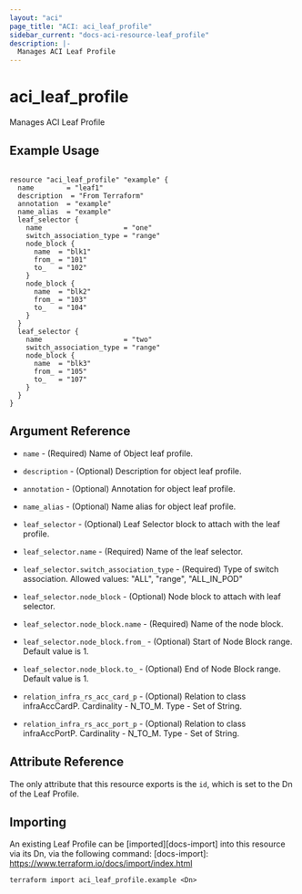 ```yaml
---
layout: "aci"
page_title: "ACI: aci_leaf_profile"
sidebar_current: "docs-aci-resource-leaf_profile"
description: |-
  Manages ACI Leaf Profile
---
```


# aci_leaf_profile

Manages ACI Leaf Profile

## Example Usage

```hcl

resource "aci_leaf_profile" "example" {
  name        = "leaf1"
  description  = "From Terraform"
  annotation  = "example"
  name_alias  = "example"
  leaf_selector {
    name                    = "one"
    switch_association_type = "range"
    node_block {
      name  = "blk1"
      from_ = "101"
      to_   = "102"
    }
    node_block {
      name  = "blk2"
      from_ = "103"
      to_   = "104"
    }
  }
  leaf_selector {
    name                    = "two"
    switch_association_type = "range"
    node_block {
      name  = "blk3"
      from_ = "105"
      to_   = "107"
    }
  }
}

```

## Argument Reference

- `name` - (Required) Name of Object leaf profile.
- `description` - (Optional) Description for object leaf profile.
- `annotation` - (Optional) Annotation for object leaf profile.
- `name_alias` - (Optional) Name alias for object leaf profile.

- `leaf_selector` - (Optional) Leaf Selector block to attach with the leaf profile.
- `leaf_selector.name` - (Required) Name of the leaf selector.
- `leaf_selector.switch_association_type` - (Required) Type of switch association.
  Allowed values: "ALL", "range", "ALL_IN_POD"

- `leaf_selector.node_block` - (Optional) Node block to attach with leaf selector.
- `leaf_selector.node_block.name` - (Required) Name of the node block.
- `leaf_selector.node_block.from_` - (Optional) Start of Node Block range. Default value is 1.
- `leaf_selector.node_block.to_` - (Optional) End of Node Block range. Default value is 1.

- `relation_infra_rs_acc_card_p` - (Optional) Relation to class infraAccCardP. Cardinality - N_TO_M. Type - Set of String.
- `relation_infra_rs_acc_port_p` - (Optional) Relation to class infraAccPortP. Cardinality - N_TO_M. Type - Set of String.

## Attribute Reference

The only attribute that this resource exports is the `id`, which is set to the
Dn of the Leaf Profile.

## Importing

An existing Leaf Profile can be [imported][docs-import] into this resource via its Dn, via the following command:
[docs-import]: https://www.terraform.io/docs/import/index.html

```
terraform import aci_leaf_profile.example <Dn>
```
